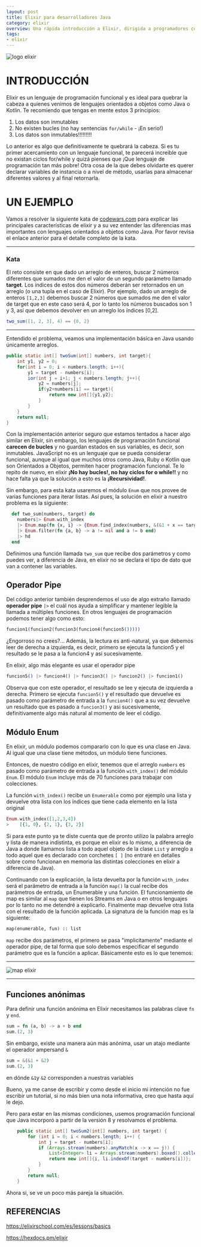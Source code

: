 ```yaml
---
layout: post
title: Elixir para desarrolladores Java
category: elixir
overview: Una rápida introducción a Elixir, dirigida a programadores con cierta experiencia en lenguaje Java o similar. 
tags:
- elixir
---
```

![logo elixir](/static/img/elixir-logo2.png)

# INTRODUCCIÓN
Elixir es un lenguaje de programación funcional y es ideal para quebrar la cabeza a quienes venimos de lenguajes orientados a objetos como Java o Kotlin. Te recomiendo que tengas en mente estos 3 principios:

1. Los datos son inmutables
1. No existen bucles (no hay sentencias ``for/while`` - ¡En serio!)
1. Los datos son inmutables!!!!!!!!!

Lo anterior es algo que definitivamente te quebrará la cabeza. Si es tu primer acercamiento con un lenguaje funcional, te parecerá increible que no existan ciclos for/while y quizá pienses que ¡Que lenguaje de programación tan más pobre! Otra cosa de la que debes olvidarte es querer declarar variables de instancia o a nivel de método, usarlas para almacenar diferentes valores y al final retornarla.

# UN EJEMPLO
Vamos a resolver la siguiente kata de [codewars.com](https://www.codewars.com/kata/52c31f8e6605bcc646000082/train/elixir) para explicar las principales características de elixir y a su vez entender las diferencias mas importantes con lenguajes orientados a objetos como Java. Por favor revisa el enlace anterior para el detalle completo de la kata.

---

### Kata

El reto consiste en que dado un arreglo de enteros, buscar 2 números diferentes que sumados me den el valor de un segundo parámetro llamado **target**. Los índices de estos dos números deberán ser retornados en un arreglo (o una tupla en el caso de Elixir). Por ejemplo, dado un arreglo de enteros ``[1,2,3]`` debemos buscar 2 números que sumados me den el valor de target que en este caso será 4, por lo tanto los números buscados son 1 y 3, así que debemos devolver en un arreglo los índices [0,2].

```java
two_sum([1, 2, 3], 4) == {0, 2}
```

---

Entendido el problema, veamos una implementación básica en Java usando únicamente arreglos.

```java
public static int[] twoSum(int[] numbers, int target){
	int y1, y2 = 0;
	for(int i = 0; i < numbers.length; i++){
		y1 = target - numbers[i];
		ior(int j = i+1; j < numbers.length; j++){
			y2 = numbers[j];  
			if(y2+numbers[i] == target){
				return new int[]{y1,y2};
			}
		}
	}
	return null;
}
```

Con la implementación anterior seguro que estamos tentados a hacer algo similar en Elixir, sin embargo, los lenguajes de programación funcional **carecen de bucles** y no guardan estados en sus variables, es decir, son inmutables. JavaScript no es un lenguaje que se pueda considerar funcional, aunque al igual que muchos otros como Java, Ruby o Kotlin que son Orientados a Objetos, permiten hacer programación funcional. Te lo repito de nuevo, en elixir **¡No hay bucles!, no hay ciclos for o while!!** y no hace falta ya que la solución a esto es la **¡Recursividad!**.


Sin embargo, para esta kata usaremos el módulo ``Enum`` que nos provee de varias funciones para iterar listas. Así pues, la solución en elixir a nuestro problema es la siguiente:


```elixir
  def two_sum(numbers, target) do
    numbers|> Enum.with_index
    |> Enum.map(fn {x, i} -> {Enum.find_index(numbers, &(&1 + x == target)), i} end)
    |> Enum.filter(fn {a, b} -> a != nil and a != b end)
    |> hd
  end
```

Definimos una función llamada ``two_sum`` que recibe dos parámetros y como puedes ver, a diferencia de Java,  en elixir no se declara el tipo de dato que van a contener las variables. 

## Operador Pipe

Del código anterior también desprendemos el uso de algo extraño llamado **operador pipe** ``|>`` el cuál nos ayuda a simplificar y mantener legible la llamada a múltiples funciones. En otros lenguajes de programación podemos tener algo como esto:


```elixir
funcion1(funcion2(funcion3(funcion4(funcion5()))))
```

¿Engorroso no crees?... Además, la lectura es anti-natural, ya que debemos leer de derecha a izquierda, es decir, primero se ejecuta la funcion5 y el resultado se le pasa a la funcion4 y así sucesivamente.

En elixir, algo más elegante es usar el operador pipe 

```elixir
funcion5() |> funcion4() |> funcion3() |> funcion2() |> funcion1()
```

Observa que con este operador, el resultado se lee y ejecuta de izquierda a derecha. Primero se ejecuta ``funcion5()`` y el resultado  que devuelve es pasado como parámetro de entrada a la ``funcion4()`` que a su vez devuelve un resultado que es pasado a ``funcion3()`` y asi sucesivamente,  definitivamente algo  más natural al momento de leer el código.

## Módulo Enum
En elixir, un módulo podemos compararlo con lo que es una clase en Java. Al igual que una clase tiene métodos, un módulo tiene funciones.

Entonces, de nuestro código en elixir, tenemos que el arreglo ``numbers`` es pasado como parámetro de entrada a la función ``with_index()`` del módulo ``Enum``. El módulo ``Enum`` incluye más de 70 funciones para trabajar con colecciones. 

La función ``with_index()`` recibe un ``Enumerable`` como por ejemplo una lista y devuelve otra lista con los índices que tiene cada elemento en la lista original

```elixir
Enum.with_index([1,2,3,4])
>    [{1, 0}, {2, 1}, {3, 2}] 
``` 

Si para este punto ya te diste cuenta que de pronto utilizo la palabra arreglo y lista de manera indistinta, es porque en elixir es lo mismo, a diferencia de Java a donde llamamos lista a todo aquel objeto de la clase ``List`` y arreglo a todo aquel que es declarado con corchetes ``[ ]`` (no entraré en detalles sobre como funcionan en memoria las distintas colecciones en elixir a diferencia de Java).

Continuando con la explicación, la lista devuelta por la función ``with_index`` será el parámetro de entrada a la función ``map()`` la cual recibe dos parámetros de entrada, un Enumerable y una función. El funcionamiento de map es similar al ``map`` que tienen los Streams en Java o en otros lenguajes por lo tanto no me detendré a explicarlo. Finalmente map devuelve otra lista con el resultado de la función aplicada. La signatura de la función map es la siguiente:

```elixir
map(enumerable, fun) :: list
```

``map`` recibe dos parámetros, el primero se pasa "implicitamente" mediante el operador pipe, de tal forma que solo debemos especificar el segundo parámetro que es la función a aplicar. Básicamente esto es lo que tenemos:

---

![map elixir](/static/img/map_elixir3.png)

---

## Funciones anónimas
Para definir una función anónima en Elixir necesitamos las palabras clave ``fn`` y ``end``.

```elixir
sum = fn (a, b) -> a + b end
sum.(2, 3)
```

Sin embargo, existe una manera aún más anónima, usar un atajo mediante el operador ampersand ``&``

```elixir
sum = &(&1 + &2)
sum.(2, 3)
```
  en dónde ``&1``y ``&2`` corresponden a nuestras variables

Bueno, ya me canse de escribir y como desde el inicio mi intención no fue escribir un tutorial, si no más bien una nota informativa, creo que hasta aquí le dejo.

Pero para estar en las  mismas condiciones, usemos programación funcional que Java incorporó a partir de la versión 8 y resolvamos el problema.

```java
    public static int[] twoSum2(int[] numbers, int target) {
        for (int i = 0; i < numbers.length; i++) {
            int j = target - numbers[i];
            if (Arrays.stream(numbers).anyMatch(x -> x == j)) {
                List<Integer> li = Arrays.stream(numbers).boxed().collect(Collectors.toList());
                return new int[]{i, li.indexOf(target - numbers[i])};
            }
        }
        return null;
    }
```

Ahora si, se ve un poco más pareja la situación.

## REFERENCIAS
https://elixirschool.com/es/lessons/basics

https://hexdocs.pm/elixir



